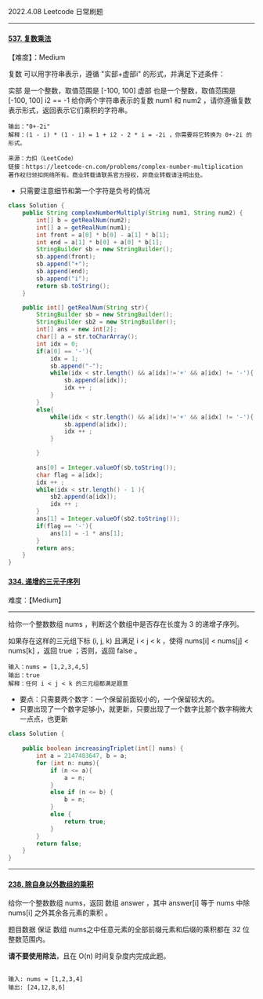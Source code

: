 2022.4.08 Leetcode 日常刷题

---

#### [537. 复数乘法](https://leetcode-cn.com/problems/complex-number-multiplication/)



【难度】：Medium

复数 可以用字符串表示，遵循 "实部+虚部i" 的形式，并满足下述条件：

实部 是一个整数，取值范围是 [-100, 100]
虚部 也是一个整数，取值范围是 [-100, 100]
i2 == -1
给你两个字符串表示的复数 num1 和 num2 ，请你遵循复数表示形式，返回表示它们乘积的字符串。

```输入：num1 = "1+-1i", num2 = "1+-1i"
输出："0+-2i"
解释：(1 - i) * (1 - i) = 1 + i2 - 2 * i = -2i ，你需要将它转换为 0+-2i 的形式。 

来源：力扣（LeetCode）
链接：https://leetcode-cn.com/problems/complex-number-multiplication
著作权归领扣网络所有。商业转载请联系官方授权，非商业转载请注明出处。
```



- 只需要注意细节和第一个字符是负号的情况



```Java
class Solution {
    public String complexNumberMultiply(String num1, String num2) {
        int[] b = getRealNum(num2);
        int[] a = getRealNum(num1);
        int front = a[0] * b[0] - a[1] * b[1];
        int end = a[1] * b[0] + a[0] * b[1];
        StringBuilder sb = new StringBuilder();
        sb.append(front);
        sb.append("+");
        sb.append(end);
        sb.append("i");
        return sb.toString();
    }

    public int[] getRealNum(String str){
        StringBuilder sb = new StringBuilder();
        StringBuilder sb2 = new StringBuilder();
        int[] ans = new int[2];
        char[] a = str.toCharArray();
        int idx = 0;
        if(a[0] == '-'){
            idx = 1;
            sb.append("-");
            while(idx < str.length() && a[idx]!='+' && a[idx] != '-'){
                sb.append(a[idx]);
                idx ++ ;
            }
        }
        else{
            while(idx < str.length() && a[idx]!='+' && a[idx] != '-'){
                sb.append(a[idx]);
                idx ++ ;
            }

        }
        
        ans[0] = Integer.valueOf(sb.toString());
        char flag = a[idx];
        idx ++ ;
        while(idx < str.length() - 1 ){
            sb2.append(a[idx]);
            idx ++ ;
        }
        ans[1] = Integer.valueOf(sb2.toString());
        if(flag == '-'){
            ans[1] = -1 * ans[1];
        }
        return ans;
    }
}
```

#### [334. 递增的三元子序列](https://leetcode-cn.com/problems/increasing-triplet-subsequence/)



难度：【Medium】

---

给你一个整数数组 nums ，判断这个数组中是否存在长度为 3 的递增子序列。

如果存在这样的三元组下标 (i, j, k) 且满足 i < j < k ，使得 nums[i] < nums[j] < nums[k] ，返回 true ；否则，返回 false 。

```
输入：nums = [1,2,3,4,5]
输出：true
解释：任何 i < j < k 的三元组都满足题意
```



- 要点：只需要两个数字：一个保留前面较小的，一个保留较大的。
- 只要出现了一个数字足够小，就更新，只要出现了一个数字比那个数字稍微大一点点，也更新



```Java
class Solution {
    
    public boolean increasingTriplet(int[] nums) {
        int a = 2147483647, b = a;
        for (int n: nums){ 
            if (n <= a){ 
                a = n;
            }
            else if (n <= b) {
                b = n;
            }
            else {
                return true;
            }
        }
        return false;
    }    
}
```

---

#### [238. 除自身以外数组的乘积](https://leetcode-cn.com/problems/product-of-array-except-self/)

给你一个整数数组 nums，返回 数组 answer ，其中 answer[i] 等于 nums 中除 nums[i] 之外其余各元素的乘积 。

题目数据 保证 数组 nums之中任意元素的全部前缀元素和后缀的乘积都在  32 位 整数范围内。

**请不要使用除法**，且在 O(n) 时间复杂度内完成此题。





```
```

```
输入: nums = [1,2,3,4]
输出: [24,12,8,6]
```

